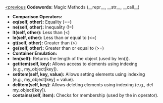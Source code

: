 [\<previous](OOP%20Basics%20(5th)%20lesson%201.md)
**Codewords:** Magic Methods (\_\_repr\_\_, \_\_str\_\_, \_\_call\_\_)
- **Comparison Operators:**
- **__eq__(self, other):** Equality (==)
- **__ne__(self, other):** Inequality (!=)
- **__lt__(self, other):** Less than (<)
- **__le__(self, other):** Less than or equal to (<=)
- **__gt__(self, other):** Greater than (>)
- **__ge__(self, other):** Greater than or equal to (>=)
- **Container Emulation:**
- **__len__(self):** Returns the length of the object (used by len()).
- **__getitem__(self, key):** Allows access to elements using indexing (e.g., my_object[key]).
- **__setitem__(self, key, value):** Allows setting elements using indexing (e.g., my_object[key] = value).
- **__delitem__(self, key):** Allows deleting elements using indexing (e.g., del my_object[key]).
- **__contains__(self, item):** Checks for membership (used by the in operator).